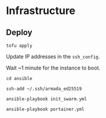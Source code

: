 # Infrastructure

## Deploy

```
tofu apply
```

Update IP addresses in the `ssh_config`.

Wait ~1 minute for the instance to boot.

```
cd ansible
```

```
ssh-add ~/.ssh/armada_ed25519
```

```
ansible-playbook init_swarm.yml
```

```
ansible-playbook portainer.yml
```

